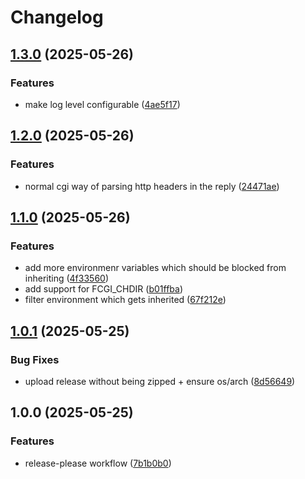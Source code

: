 <!--
SPDX-FileCopyrightText: 2025 2025 Lukas Heindl

SPDX-License-Identifier: MIT
-->

# Changelog

## [1.3.0](https://github.com/atticus-sullivan/fcgiwrap_go/compare/v1.2.0...v1.3.0) (2025-05-26)


### Features

* make log level configurable ([4ae5f17](https://github.com/atticus-sullivan/fcgiwrap_go/commit/4ae5f17363ab50096dd8b78d68bb8dc985d8b518))

## [1.2.0](https://github.com/atticus-sullivan/fcgiwrap_go/compare/v1.1.0...v1.2.0) (2025-05-26)


### Features

* normal cgi way of parsing http headers in the reply ([24471ae](https://github.com/atticus-sullivan/fcgiwrap_go/commit/24471ae54298555ed5cc81df7ef1bf4bc1c53652))

## [1.1.0](https://github.com/atticus-sullivan/fcgiwrap_go/compare/v1.0.1...v1.1.0) (2025-05-26)


### Features

* add more environmenr variables which should be blocked from inheriting ([4f33560](https://github.com/atticus-sullivan/fcgiwrap_go/commit/4f335602dbecb143cf841ddcff1545a7363539c2))
* add support for FCGI_CHDIR ([b01ffba](https://github.com/atticus-sullivan/fcgiwrap_go/commit/b01ffbaa885ac4cd16e4f29c8b4e5ed58895bf06))
* filter environment which gets inherited ([67f212e](https://github.com/atticus-sullivan/fcgiwrap_go/commit/67f212ebdb6ae321b106adbd7b8fa8da41fca78e))

## [1.0.1](https://github.com/atticus-sullivan/fcgiwrap_go/compare/v1.0.0...v1.0.1) (2025-05-25)


### Bug Fixes

* upload release without being zipped + ensure os/arch ([8d56649](https://github.com/atticus-sullivan/fcgiwrap_go/commit/8d56649263c134036efbbfec69aa36c18a4a5163))

## 1.0.0 (2025-05-25)


### Features

* release-please workflow ([7b1b0b0](https://github.com/atticus-sullivan/fcgiwrap_go/commit/7b1b0b01432a836305e545e9b689f0bbb39f6bbe))
